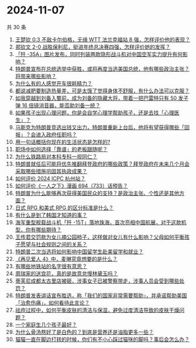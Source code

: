 # 2024-11-07

共 30 条

<!-- BEGIN ZHIHUVIDEO -->
<!-- 最后更新时间 Thu Nov 07 2024 00:14:11 GMT+0800 (China Standard Time) -->
1. [王楚钦 0:3 不敌卡尔伯格，无缘 WTT 法兰克福站 8 强，怎样评价他的表现？](https://www.zhihu.com/question/3331628712)
1. [郑钦文 2-0 战胜保利尼，挺进年终总决赛四强，怎样评价她的发挥？](https://www.zhihu.com/question/3369171777)
1. [「歼 -35A」图片发布，同时列装两款隐形战斗机对中国空军实力提升有何影响？](https://www.zhihu.com/question/3204226515)
1. [特朗普宣布在总统选举中获胜，或将再度当选美国总统，他有哪些政治主张？将带来哪些影响？](https://www.zhihu.com/question/3322582786)
1. [为什么有的人感觉开车很耗精力？](https://www.zhihu.com/question/573036128)
1. [都说减肥要制造热量差，可是太饿了觉得身体不舒服，有什么办法可以克服？](https://www.zhihu.com/question/1924007321)
1. [如我穿越到刘备入蜀前，成为刘备的隐藏大将，带着一把巴雷特只有 50 发子弹 16 倍镜消音器，能否助刘备一统？](https://www.zhihu.com/question/614444523)
1. [如果孩子出现心理问题，你是会自学心理学帮助孩子，还是去找「心理医生」？](https://www.zhihu.com/question/1048642929)
1. [马斯克为特朗普竞选出钱又出力，特朗普重新上台后，他将有望获得哪些「回报」？会进入政府任职吗？](https://www.zhihu.com/question/3330256085)
1. [用一句话概括你现在的生活状态是怎样的?](https://www.zhihu.com/question/859816343)
1. [职场中如何选择「靠谱」的老板跟随呢？](https://www.zhihu.com/question/3180635264)
1. [为什么铁路局对本科专科一视同仁？](https://www.zhihu.com/question/505796239)
1. [特朗普就任后可能将优先推翻拜登政府的哪些政策？拜登政府在未来几个月会采取哪些措施巩固其执政成果？](https://www.zhihu.com/question/3327078172)
1. [如何评价 2024 ICPC 杭州站？](https://www.zhihu.com/question/2075998990)
1. [如何评价《一人之下》漫画 694（733）话预告？](https://www.zhihu.com/question/3323894357)
1. [特朗普为什么能够再次获得美国民众的支持？是政治主张、个性还是其他方面？](https://www.zhihu.com/question/2902181388)
1. [日式 RPG 和美式 RPG 的区分标准是什么？](https://www.zhihu.com/question/388426895)
1. [有什么是到了韩国才知道的事？](https://www.zhihu.com/question/329224644)
1. [海军重型舰载战斗机「歼 -15T」落地珠海，首次亮相中国航展，对于这款机型，你有哪些期待？](https://www.zhihu.com/question/3311792435)
1. [王传君交罚款为女儿摘公园柿子，这样做对女儿有什么影响？父母如何平衡孩子愿望与社会规则之间的关系？](https://www.zhihu.com/question/3231883987)
1. [特朗普二次当选将如何影响中国留学生赴美留学和就业？](https://www.zhihu.com/question/2710126310)
1. [《再见爱人 4》中，麦琳究竟想要的是什么？](https://www.zhihu.com/question/3195000878)
1. [有哪些地铁站的名字很有意思？](https://www.zhihu.com/question/648235423)
1. [周瑞家的送宫花，真的是故意怠慢林黛玉吗？](https://www.zhihu.com/question/603822440)
1. [蒂芙尼成都太古里店被砸，涉事女子已被警察带走，涉事人员会受到哪些处罚？](https://www.zhihu.com/question/3248807508)
1. [特朗普发表讲话宣布胜选，称「我们的国家非常需要帮助」，并承诺帮助美国「治愈伤痛」，如何看待此言论？](https://www.zhihu.com/question/3332162002)
1. [祛痘过程中，如何平衡皮肤的清洁与保湿，避免过度清洁导致的皮肤干燥问题？](https://www.zhihu.com/question/833303794)
1. [一个家庭生几个孩子最好？](https://www.zhihu.com/question/3076354229)
1. [为什么骨汤熬好了是白色的？到底是营养还是油脂更多一些？](https://www.zhihu.com/question/2763962647)
1. [猫猫一直在脚边打转的时候，你们有不小心踩过猫咪的脚吗？事后会怎么办？](https://www.zhihu.com/question/1506205436)
<!-- END ZHIHUVIDEO -->
